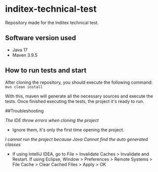 # inditex-technical-test
Repository made for the Inditex technical test.

## Software version used
- Java 17
- Maven 3.9.5

## How to run tests and start
After cloning the repository, you should execute the following command: 
`mvn clean install`

With this, maven will generate all the necessary sources and execute the tests.
Once finished executing the tests, the project it's ready to run.

##Troubleshooting

_The IDE throw errors when cloning the project_
- Ignore them, it's only the first time opening the project.

_I cannot run the project because Java Cannot find the auto generated classes_
- If using IntelliJ IDEA, go to File > Invalidate Caches > Invalidate and Restart.
  If using Eclipse, Window > Preferences > Remote Systems > File Cache > Clear Cached Files > Apply > OK
